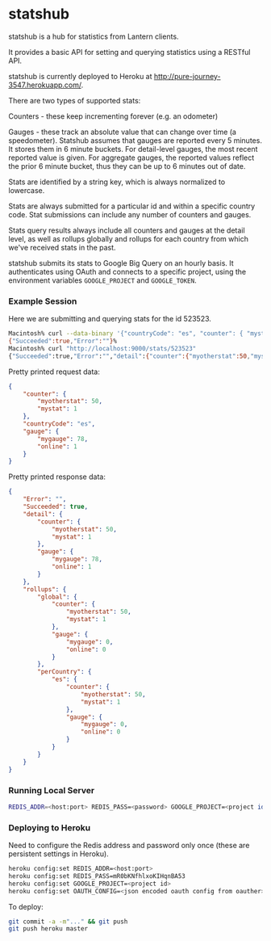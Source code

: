 statshub
========

statshub is a hub for statistics from Lantern clients.

It provides a basic API for setting and querying statistics using a RESTful API.

statshub is currently deployed to Heroku at http://pure-journey-3547.herokuapp.com/.

There are two types of supported stats:

Counters - these keep incrementing forever (e.g. an odometer)

Gauges - these track an absolute value that can change over time (a speedometer).  Statshub assumes that gauges are reported every 5 minutes.  It stores them in 6 minute buckets.  For detail-level gauges, the most recent reported value is given.  For aggregate gauges, the reported values reflect the prior 6 minute bucket, thus they can be up to 6 minutes out of date.

Stats are identified by a string key, which is always normalized to lowercase.

Stats are always submitted for a particular id and within a specific country code.  Stat submissions can include any number of counters and gauges.

Stats query results always include all counters and gauges at the detail level, as well as rollups globally and rollups for each country
from which we've received stats in the past.

statshub submits its stats to Google Big Query on an hourly basis.  It authenticates using OAuth and connects to a specific project,
using the environment variables `GOOGLE_PROJECT` and `GOOGLE_TOKEN`.

### Example Session

Here we are submitting and querying stats for the id 523523.

```bash
Macintosh% curl --data-binary '{"countryCode": "es", "counter": { "mystat": 1, "myotherstat": 50 }, "gauge": {"mygauge": 78, "online": 1}}' "http://localhost:9000/stats/523523"
{"Succeeded":true,"Error":""}%                                                                                                              
Macintosh% curl "http://localhost:9000/stats/523523"
{"Succeeded":true,"Error":"","detail":{"counter":{"myotherstat":50,"mystat":1},"gauge":{"mygauge":78,"online":1}},"rollups":{"global":{"counter":{"myotherstat":50,"mystat":1},"gauge":{"mygauge":0,"online":0}},"perCountry":{"es":{"counter":{"myotherstat":50,"mystat":1},"gauge":{"mygauge":0,"online":0}}}}}%
```

Pretty printed request data:

```json
{
    "counter": {
        "myotherstat": 50,
        "mystat": 1
    },
    "countryCode": "es",
    "gauge": {
        "mygauge": 78,
        "online": 1
    }
}
```

Pretty printed response data:

```json
{
    "Error": "",
    "Succeeded": true,
    "detail": {
        "counter": {
            "myotherstat": 50,
            "mystat": 1
        },
        "gauge": {
            "mygauge": 78,
            "online": 1
        }
    },
    "rollups": {
        "global": {
            "counter": {
                "myotherstat": 50,
                "mystat": 1
            },
            "gauge": {
                "mygauge": 0,
                "online": 0
            }
        },
        "perCountry": {
            "es": {
                "counter": {
                    "myotherstat": 50,
                    "mystat": 1
                },
                "gauge": {
                    "mygauge": 0,
                    "online": 0
                }
            }
        }
    }
}
```

### Running Local Server

```bash
REDIS_ADDR=<host:port> REDIS_PASS=<password> GOOGLE_PROJECT=<project id> GOOGLE_TOKEN=<json encoded oauth config from oauther> PORT=9000 go run statshub.go
```

### Deploying to Heroku

Need to configure the Redis address and password only once (these are persistent settings in Heroku).

```bash
heroku config:set REDIS_ADDR=<host:port>
heroku config:set REDIS_PASS=mR0bKNfhlxoKIHqnBA53
heroku config:set GOOGLE_PROJECT=<project id>
heroku config:set OAUTH_CONFIG=<json encoded oauth config from oauther>
```

To deploy:

```bash
git commit -a -m"..." && git push
git push heroku master
```